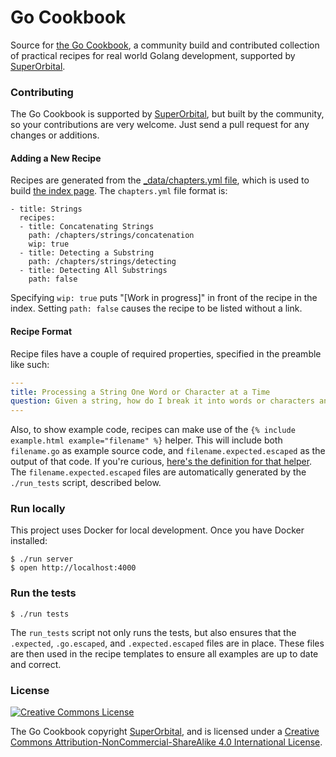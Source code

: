 # Go Cookbook

Source for [the Go Cookbook](http://golangcookbook.com), a
community build and contributed collection of practical
recipes for real world Golang development, supported by
[SuperOrbital](https://superorbit.al).

### Contributing

The Go Cookbook is supported by
[SuperOrbital](https://superorbit.al), but built by the
community, so your contributions are very welcome.  Just send
a pull request for any changes or additions.

#### Adding a New Recipe

Recipes are generated from the [_data/chapters.yml
file](https://github.com/golangcookbook/golangcookbook.github.io/blob/master/_data/chapters.yml),
which is used to build [the index
page](https://github.com/golangcookbook/golangcookbook.github.io/blob/master/index.md).
The `chapters.yml` file format is:

```
- title: Strings
  recipes:
  - title: Concatenating Strings
    path: /chapters/strings/concatenation
    wip: true
  - title: Detecting a Substring
    path: /chapters/strings/detecting
  - title: Detecting All Substrings
    path: false
```

Specifying `wip: true` puts "[Work in progress]" in front of
the recipe in the index.  Setting `path: false` causes the
recipe to be listed without a link.

#### Recipe Format

Recipe files have a couple of required properties, specified
in the preamble like such:

``` yaml
---
title: Processing a String One Word or Character at a Time
question: Given a string, how do I break it into words or characters and process each one in turn?
---
```

Also, to show example code, recipes can make use of the `{%
include example.html example="filename" %}` helper. This will
include both `filename.go` as example source code, and
`filename.expected.escaped` as the output of that code.  If
you're curious, [here's the definition for that
helper](https://github.com/golangcookbook/golangcookbook.github.io/blob/master/_includes/example.html).
The `filename.expected.escaped` files are automatically
generated by the `./run_tests` script, described below.

### Run locally

This project uses Docker for local development.  Once you
have Docker installed:

``` console
$ ./run server
$ open http://localhost:4000
```

### Run the tests

``` console
$ ./run tests
```

The `run_tests` script not only runs the tests, but also
ensures that the `.expected`, `.go.escaped`, and
`.expected.escaped` files are in place.  These files are then
used in the recipe templates to ensure all examples are up to
date and correct.

### License

[![Creative Commons
License](https://i.creativecommons.org/l/by-nc-sa/4.0/88x31.png)](http://creativecommons.org/licenses/by-nc-sa/4.0/)

The Go Cookbook copyright
[SuperOrbital](https://superorbit.al), and is licensed under
a [Creative Commons Attribution-NonCommercial-ShareAlike 4.0
International
License](http://creativecommons.org/licenses/by-nc-sa/4.0/).
